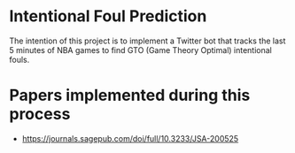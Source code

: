 # Intentional Foul Prediction
The intention of this project is to implement a Twitter bot that tracks the last 5 minutes of NBA games to find GTO (Game Theory Optimal) intentional fouls.
# Papers implemented during this process
* https://journals.sagepub.com/doi/full/10.3233/JSA-200525
